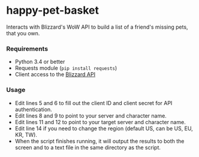 # happy-pet-basket
Interacts with Blizzard's WoW API to build a list of a friend's missing pets, that you own.

### Requirements
* Python 3.4 or better
* Requests module (`pip install requests`)
* Client access to the [Blizzard API](https://develop.battle.net/access)

### Usage
* Edit lines 5 and 6 to fill out the client ID and client secret for API authentication.
* Edit lines 8 and 9 to point to your server and character name.
* Edit lines 11 and 12 to point to your target server and character name.
* Edit line 14 if you need to change the region (default US, can be US, EU, KR, TW).
* When the script finishes running, it will output the results to both the screen and to a text file in the same directory as the script.
